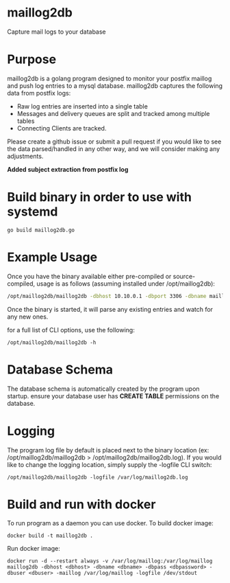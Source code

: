 maillog2db
============

Capture mail logs to your database

# Purpose

maillog2db is a golang program designed to monitor your postfix maillog and push log entries to a mysql database. maillog2db captures the following data from postfix logs:

* Raw log entries are inserted into a single table
* Messages and delivery queues are split and tracked among multiple tables
* Connecting Clients are tracked. 

Please create a github issue or submit a pull request if you would like to see the data parsed/handled in any other way, and we will consider making any adjustments.

**Added subject extraction from postfix log**

# Build binary in order to use with systemd
`go build maillog2db.go`

# Example Usage

Once you have the binary available either pre-compiled or source-compiled, usage is as follows (assuming installed under /opt/maillog2db):

```bash
/opt/maillog2db/maillog2db -dbhost 10.10.0.1 -dbport 3306 -dbname maillog2db -dbuser maillog2db -dbpass MySecretPassword -maillog /var/log/maillog
```

Once the binary is started, it will parse any existing entries and watch for any new ones. 

for a full list of CLI options, use the following:

```
/opt/maillog2db/maillog2db -h
```

# Database Schema

The database schema is automatically created by the program upon startup. ensure your database user has **CREATE TABLE** permissions on the database. 

# Logging

The program log file by default is placed next to the binary location (ex: /opt/maillog2db/maillog2db > /opt/maillog2db/maillog2db.log). If you would like to change the logging location, simply supply the -logfile CLI switch:

```
/opt/maillog2db/maillog2db -logfile /var/log/maillog2db.log
```

# Build and run with docker

To run program as a daemon you can use docker. To build docker image:
```
docker build -t maillog2db .
```
Run docker image:
```
docker run -d --restart always -v /var/log/maillog:/var/log/maillog maillog2db -dbhost <dbhost> -dbname <dbname> -dbpass <dbpassword> -dbuser <dbuser> -maillog /var/log/maillog -logfile /dev/stdout 
```
